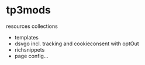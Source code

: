 # tp3mods
resources collections
- templates
- dsvgo incl. tracking and cookieconsent with optOut
- richsnippets 
- page config...
